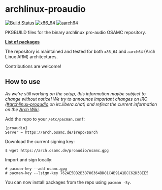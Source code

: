 # archlinux-proaudio
[![Build Status](https://ci.cbix.de/api/badges/osam-cologne/archlinux-proaudio/status.svg)](https://ci.cbix.de/osam-cologne/archlinux-proaudio)
[![x86_64](https://arch.osamc.de/proaudio/x86_64/badge-count.svg)](https://arch.osamc.de/proaudio/x86_64/?P=*.pkg.tar.zst)
[![aarch64](https://arch.osamc.de/proaudio/aarch64/badge-count.svg)](https://arch.osamc.de/proaudio/aarch64/?P=*.pkg.tar.xz)

PKGBUILD files for the binary archlinux pro-audio OSAMC repository.

[**List of packages**](https://arch.osamc.de/#packages)

The repository is maintained and tested for both `x86_64` and `aarch64` (Arch Linux ARM) architectures.

Contributions are welcome!

## How to use
_As we're still working on the setup, this information maybe subject to change without notice!
We try to announce important changes on IRC ([#archlinux-proaudio](https://web.libera.chat/#archlinux-proaudio) on irc.libera.chat)
and reflect the current information on the [Arch Wiki](https://wiki.archlinux.org/title/Unofficial_user_repositories)._

Add the repo to your `/etc/pacman.conf`:
```
[proaudio]
Server = https://arch.osamc.de/$repo/$arch
```
Download the current signing key:
```
$ wget https://arch.osamc.de/proaudio/osamc.gpg
```
Import and sign locally:
```
# pacman-key --add osamc.gpg
# pacman-key --lsign-key 762AE5DB2B38786364BD81C4B9141BCC62D38EE5
```
You can now install packages from the repo using `pacman -Sy`.
